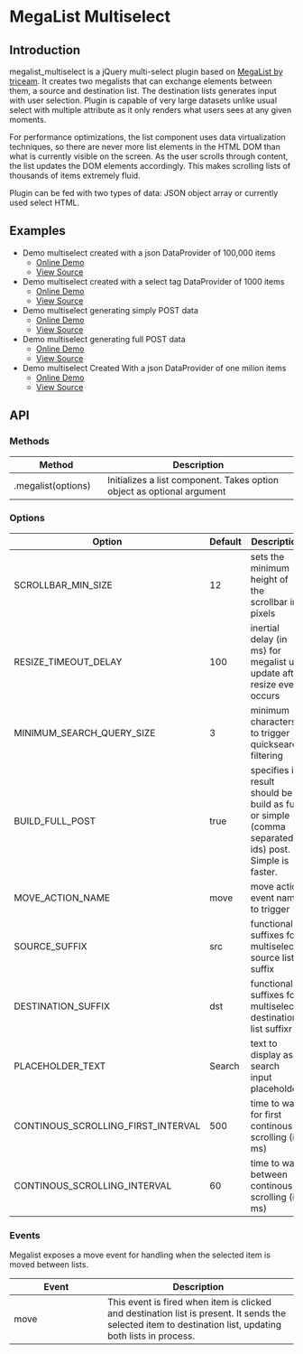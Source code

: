 MegaList Multiselect
====================

## Introduction

megalist_multiselect is a jQuery multi-select plugin based on [MegaList by triceam](https://github.com/triceam/MegaList). It creates two megalists that can exchange elements between them, a source and destination list. The destination lists generates input with user selection. Plugin is capable of very large datasets unlike usual select with multiple attribute as it only renders what users sees at any given moments.

For performance optimizations, the list component uses data virtualization techniques, so there are never more list elements in the HTML DOM than what is currently visible on the screen. As the user scrolls through content, the list updates the DOM elements accordingly. This makes scrolling lists of thousands of items extremely fluid.

Plugin can be fed with two types of data: JSON object array or currently used select HTML.

## Examples    
* Demo multiselect created with a json DataProvider of 100,000 items
    * [Online Demo](http://maiiku.github.io/megalist_multiselect/samples/01_megalist_multiselect_demo_json.html)
    * [View Source](https://github.com/maiiku/megalist_multiselect/blob/master/samples/01_megalist_multiselect_demo_json.html)  
* Demo multiselect created with a select tag DataProvider of 1000 items
    * [Online Demo](http://maiiku.github.io/megalist_multiselect/samples/02_megalist_multiselect_demo_select.html)
    * [View Source](https://github.com/maiiku/megalist_multiselect/blob/master/samples/02_megalist_multiselect_demo_select.html)
* Demo multiselect generating simply POST data
    * [Online Demo](http://maiiku.github.io/megalist_multiselect/samples/03_megalist_multiselect_demo_simply_post.html)
    * [View Source](https://github.com/maiiku/megalist_multiselect/blob/master/samples/03_megalist_multiselect_demo_simply_post.html)
* Demo multiselect generating full POST data
    * [Online Demo](http://maiiku.github.io/megalist_multiselect/samples/04_megalist_multiselect_demo_full_post.html)
    * [View Source](https://github.com/maiiku/megalist_multiselect/blob/master/samples/04_megalist_multiselect_demo_full_post.html)
* Demo multiselect Created With a json DataProvider of one milion items
    * [Online Demo](http://maiiku.github.io/megalist_multiselect/samples/05_megalist_multiselect_demo_milion.html)
    * [View Source](https://github.com/maiiku/megalist_multiselect/blob/master/samples/05_megalist_multiselect_demo_milion.html)


## API

### Methods

<table>
    <thead>
    <tr>
        <th style="width: 150px;">Method</th>
        <th>Description</th>
    </tr>
    </thead>
    <tbody>
    <tr>
        <td>.megalist(options)</td>
        <td>Initializes a list component. Takes option object as optional
            argument
        </td>
    </tr>
    </tbody>
</table>

### Options

<table>
    <thead>
    <tr>
        <th style="width: 150px;">Option</th>
        <th>Default</th>
        <th>Description</th>
    </tr>
    </thead>
    <tbody>
    <tr>
        <td>SCROLLBAR_MIN_SIZE</td>
        <td>12</td>
        <td>sets the minimum height of the scrollbar in pixels</td>
    </tr>
    <tr>
        <td>RESIZE_TIMEOUT_DELAY</td>
        <td>100</td>
        <td>inertial delay (in ms) for megalist ui update after resize event
            occurs
        </td>
    </tr>
    <tr>
        <td>MINIMUM_SEARCH_QUERY_SIZE</td>
        <td>3</td>
        <td>minimum characters to trigger quicksearch filtering</td>
    </tr>
    <tr>
        <td>BUILD_FULL_POST</td>
        <td>true</td>
        <td>specifies if result should be build as full or simple (comma
            separated ids) post. Simple is faster.
        </td>
    </tr>
    <tr>
        <td>MOVE_ACTION_NAME</td>
        <td>move</td>
        <td>move action event name to trigger</td>
    </tr>
    <tr>
        <td>SOURCE_SUFFIX</td>
        <td>src</td>
        <td>functional suffixes for multiselect: source list suffix</td>
    </tr>
    <tr>
        <td>DESTINATION_SUFFIX</td>
        <td>dst</td>
        <td>functional suffixes for multiselect: destination list suffixr</td>
    </tr>
    <tr>
        <td>PLACEHOLDER_TEXT</td>
        <td>Search</td>
        <td>text to display as search input placeholder</td>
    </tr>
    <tr>
        <td>CONTINOUS_SCROLLING_FIRST_INTERVAL</td>
        <td>500</td>
        <td>time to wait for first continous scrolling (in ms)</td>
    </tr>
    <tr>
        <td>CONTINOUS_SCROLLING_INTERVAL</td>
        <td>60</td>
        <td>time to wait between continous scrolling (in ms)</td>
    </tr>
    </tbody>
</table>

### Events
Megalist exposes a move event for handling when the selected item is moved between lists.

<table>
    <thead>
    <tr>
        <th style="width: 150px;">Event</th>
        <th>Description</th>
    </tr>
    </thead>
    <tbody>
    <tr>
        <td>move</td>
        <td>This event is fired when item is clicked and destination list is
            present. It sends the selected item to destination list, updating
            both lists in process.
        </td>
    </tr>
    </tbody>
</table>
